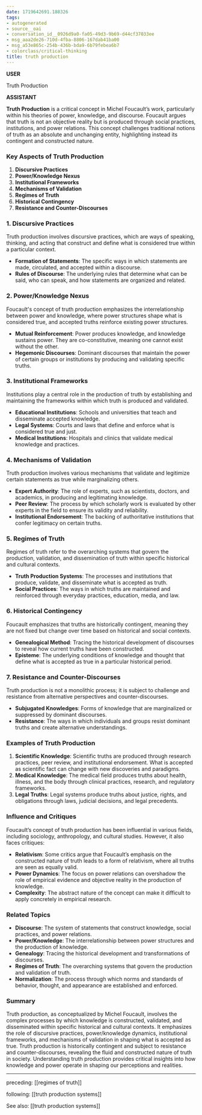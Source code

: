 ```yaml
---
date: 1719642691.188326
tags:
- autogenerated
- source__oai
- conversation_id__0926d9a0-fa05-49d3-9b69-d44cf37033ee
- msg_aaa2de26-710d-4fba-8806-167dab41ba00
- msg_a53e865c-254b-436b-bda9-6b79febea6b7
- colorclass/critical-thinking
title: truth production
---
```


**USER**

Truth Production


**ASSISTANT**

**Truth Production** is a critical concept in Michel Foucault’s work, particularly within his theories of power, knowledge, and discourse. Foucault argues that truth is not an objective reality but is produced through social practices, institutions, and power relations. This concept challenges traditional notions of truth as an absolute and unchanging entity, highlighting instead its contingent and constructed nature.

### Key Aspects of Truth Production

1. **Discursive Practices**
2. **Power/Knowledge Nexus**
3. **Institutional Frameworks**
4. **Mechanisms of Validation**
5. **Regimes of Truth**
6. **Historical Contingency**
7. **Resistance and Counter-Discourses**

### 1. Discursive Practices

Truth production involves discursive practices, which are ways of speaking, thinking, and acting that construct and define what is considered true within a particular context.

- **Formation of Statements**: The specific ways in which statements are made, circulated, and accepted within a discourse.
- **Rules of Discourse**: The underlying rules that determine what can be said, who can speak, and how statements are organized and related.

### 2. Power/Knowledge Nexus

Foucault's concept of truth production emphasizes the interrelationship between power and knowledge, where power structures shape what is considered true, and accepted truths reinforce existing power structures.

- **Mutual Reinforcement**: Power produces knowledge, and knowledge sustains power. They are co-constitutive, meaning one cannot exist without the other.
- **Hegemonic Discourses**: Dominant discourses that maintain the power of certain groups or institutions by producing and validating specific truths.

### 3. Institutional Frameworks

Institutions play a central role in the production of truth by establishing and maintaining the frameworks within which truth is produced and validated.

- **Educational Institutions**: Schools and universities that teach and disseminate accepted knowledge.
- **Legal Systems**: Courts and laws that define and enforce what is considered true and just.
- **Medical Institutions**: Hospitals and clinics that validate medical knowledge and practices.

### 4. Mechanisms of Validation

Truth production involves various mechanisms that validate and legitimize certain statements as true while marginalizing others.

- **Expert Authority**: The role of experts, such as scientists, doctors, and academics, in producing and legitimating knowledge.
- **Peer Review**: The process by which scholarly work is evaluated by other experts in the field to ensure its validity and reliability.
- **Institutional Endorsement**: The backing of authoritative institutions that confer legitimacy on certain truths.

### 5. Regimes of Truth

Regimes of truth refer to the overarching systems that govern the production, validation, and dissemination of truth within specific historical and cultural contexts.

- **Truth Production Systems**: The processes and institutions that produce, validate, and disseminate what is accepted as truth.
- **Social Practices**: The ways in which truths are maintained and reinforced through everyday practices, education, media, and law.

### 6. Historical Contingency

Foucault emphasizes that truths are historically contingent, meaning they are not fixed but change over time based on historical and social contexts.

- **Genealogical Method**: Tracing the historical development of discourses to reveal how current truths have been constructed.
- **Episteme**: The underlying conditions of knowledge and thought that define what is accepted as true in a particular historical period.

### 7. Resistance and Counter-Discourses

Truth production is not a monolithic process; it is subject to challenge and resistance from alternative perspectives and counter-discourses.

- **Subjugated Knowledges**: Forms of knowledge that are marginalized or suppressed by dominant discourses.
- **Resistance**: The ways in which individuals and groups resist dominant truths and create alternative understandings.

### Examples of Truth Production

1. **Scientific Knowledge**: Scientific truths are produced through research practices, peer review, and institutional endorsement. What is accepted as scientific fact can change with new discoveries and paradigms.
2. **Medical Knowledge**: The medical field produces truths about health, illness, and the body through clinical practices, research, and regulatory frameworks.
3. **Legal Truths**: Legal systems produce truths about justice, rights, and obligations through laws, judicial decisions, and legal precedents.

### Influence and Critiques

Foucault’s concept of truth production has been influential in various fields, including sociology, anthropology, and cultural studies. However, it also faces critiques:

- **Relativism**: Some critics argue that Foucault’s emphasis on the constructed nature of truth leads to a form of relativism, where all truths are seen as equally valid.
- **Power Dynamics**: The focus on power relations can overshadow the role of empirical evidence and objective reality in the production of knowledge.
- **Complexity**: The abstract nature of the concept can make it difficult to apply concretely in empirical research.

### Related Topics

- **Discourse**: The system of statements that construct knowledge, social practices, and power relations.
- **Power/Knowledge**: The interrelationship between power structures and the production of knowledge.
- **Genealogy**: Tracing the historical development and transformations of discourses.
- **Regimes of Truth**: The overarching systems that govern the production and validation of truth.
- **Normalization**: The process through which norms and standards of behavior, thought, and appearance are established and enforced.

### Summary

Truth production, as conceptualized by Michel Foucault, involves the complex processes by which knowledge is constructed, validated, and disseminated within specific historical and cultural contexts. It emphasizes the role of discursive practices, power/knowledge dynamics, institutional frameworks, and mechanisms of validation in shaping what is accepted as true. Truth production is historically contingent and subject to resistance and counter-discourses, revealing the fluid and constructed nature of truth in society. Understanding truth production provides critical insights into how knowledge and power operate in shaping our perceptions and realities.


---

preceding: [[regimes of truth]]  


following: [[truth production systems]]

See also: [[truth production systems]]